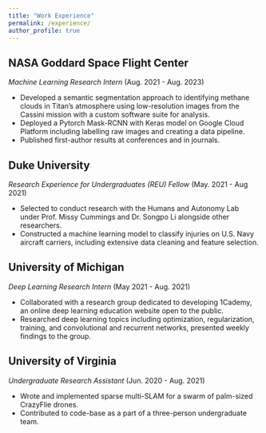```yaml
---
title: "Work Experience"
permalink: /experience/
author_profile: true
---
```

## NASA Goddard Space Flight Center
*Machine Learning Research Intern* (Aug. 2021 - Aug. 2023)
*   Developed a semantic segmentation approach to identifying methane clouds in Titan’s atmosphere using low-resolution images from the Cassini mission with a custom software suite for analysis.
*   Deployed a Pytorch Mask-RCNN with Keras model on Google Cloud Platform including labelling raw images and creating a data pipeline. 
*   Published first-author results at conferences and in journals. 

## Duke University
*Research Experience for Undergraduates (REU) Fellow* (May. 2021 - Aug 2021)
*   Selected to conduct research with the Humans and Autonomy Lab under Prof. Missy Cummings and Dr. Songpo Li alongside other researchers.
*	Constructed a machine learning model to classify injuries on U.S. Navy aircraft carriers, including extensive data cleaning and feature selection.

## University of Michigan
*Deep Learning Research Intern* (May 2021 - Aug. 2021)
*   Collaborated with a research group dedicated to developing 1Cademy, an online deep learning education website open to the public.
*	Researched deep learning topics including optimization, regularization, training, and convolutional and recurrent networks, presented weekly findings to the group. 

## University of Virginia
*Undergraduate Research Assistant* (Jun. 2020 - Aug. 2021)
*    Wrote and implemented sparse multi-SLAM for a swarm of palm-sized CrazyFlie drones.
*    Contributed to code-base as a part of a three-person undergraduate team. 